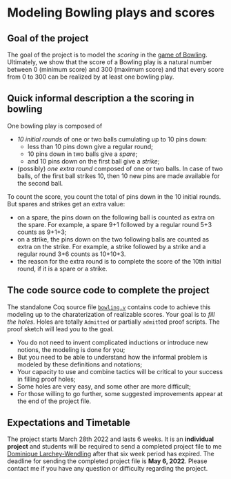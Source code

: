 # Modeling Bowling plays and scores

## Goal of the project

The goal of the project is to model the _scoring_ in the [game of
Bowling](https://fr.wikipedia.org/wiki/Bowling).
Ultimately, we show that the score of a Bowling play is a natural number
between 0 (minimum score) and 300 (maximum score) and that every score 
from 0 to 300 can be realized by at least one bowling play.

## Quick informal description a the scoring in bowling

One bowling play is composed of 
* _10 initial rounds_ of one or two balls cumulating up to 10 pins down:
  - less than 10 pins down give a regular round;
  - 10 pins down in two balls give a _spare_;
  - and 10 pins down on the first ball give a _strike_; 
* (possibly) _one extra round_ composed of one or two balls. 
  In case of two balls, of the first ball strikes 10, then 
  10 new pins are made available for the second ball.

To count the score, you count the total of pins down in the
10 initial rounds. But spares and strikes get an extra value:
* on a spare, the pins down on the following ball is counted 
  as extra on the spare. For example, a spare 9+1 followed
  by a regular round 5+3 counts as 9+1+3;
* on a strike, the pins down on the two following balls are
  counted as extra on the strike. For example, a strike followed
  by a strike and a regular round 3+6 counts as 10+10+3.
* the reason for the extra round is to complete the score of
  the 10th initial round, if it is a spare or a strike.

## The code source code to complete the project

The standalone Coq source file [`bowling.v`](bowling.v) contains
code to achieve this modeling up to the charaterization of realizable
scores. Your goal is to _fill the holes._
Holes are totally `Admitted` or partially `admit`ted proof scripts.
The proof sketch will lead you to the goal. 

* You do not need to invent complicated inductions or introduce 
  new notions, the modeling is done for you; 
* But you need to be able to understand how the informal problem
  is modeled by these definitions and notations; 
* Your capacity to use and combine tactics will be critical
  to your success in filling proof holes;
* Some holes are very easy, and some other are more difficult;
* For those willing to go further, some suggested improvements 
  appear at the end of the project file.

## Expectations and Timetable

The project starts March 28th 2022 and lasts 6 weeks. It is an 
**individual project** and students will be required to send a 
completed project file to me [Dominique Larchey-Wendling](mailto:larchey@loria.fr) 
after that six week period has expired. The deadline for sending the
completed project file is **May 6, 2022**. Please contact me if you have 
any question or difficulty regarding the project.
